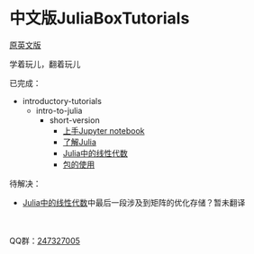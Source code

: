 # 中文版JuliaBoxTutorials

[原英文版](https://github.com/JuliaComputing/JuliaBoxTutorials)

学着玩儿，翻着玩儿

已完成： <br>
- introductory-tutorials
    - intro-to-julia
        - short-version
            - [上手Jupyter notebook](./introductory-tutorials/intro-to-julia/short-version/00.Jupyter_notebooks.ipynb)
            - [了解Julia](./introductory-tutorials/intro-to-julia/short-version/01.Getting_to_know_Julia.ipynb)
            - [Julia中的线性代数](./introductory-tutorials/intro-to-julia/short-version/02.Linear_Algebra.ipynb)
            - [包的使用](./introductory-tutorials/intro-to-julia/short-version/03.Using_packages.ipynb)

待解决： <br>
- [Julia中的线性代数](./introductory-tutorials/intro-to-julia/short-version/02.Linear_Algebra.ipynb)中最后一段涉及到矩阵的优化存储？暂未翻译

<br><br>
QQ群：[247327005](//shang.qq.com/wpa/qunwpa?idkey=bf9e68557bea4360bee85980a1cfc67fced4343063b3c430cf6c9d57f14a4229)

